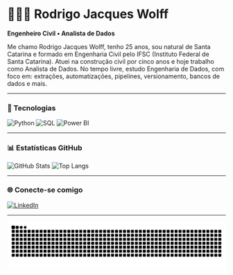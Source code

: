 # 👨🏻‍💻 Rodrigo Jacques Wolff

**Engenheiro Civil • Analista de Dados**

Me chamo Rodrigo Jacques Wolff, tenho 25 anos, sou natural de Santa Catarina e formado em Engenharia Civil pelo IFSC (Instituto Federal de Santa Catarina). Atuei na construção civil por cinco anos e hoje trabalho como Analista de Dados. No tempo livre, estudo Engenharia de Dados, com foco em: extrações, automatizações, pipelines, versionamento, bancos de dados e mais.

---

### 🚀 Tecnologias
![Python](https://img.shields.io/badge/-Python-3776AB?style=flat&logo=python&logoColor=white)
![SQL](https://img.shields.io/badge/-SQL-4479A1?style=flat&logo=postgresql&logoColor=white)
![Power BI](https://img.shields.io/badge/-Power%20BI-F2C811?style=flat&logo=powerbi&logoColor=black)

---

### 📊 Estatísticas GitHub

<p align="left">
  <img 
    src="https://github-readme-stats.vercel.app/api?username=RodrigoJacquesW&show_icons=true&theme=tokyonight&include_all_commits=false" 
    alt="GitHub Stats" 
    height="150"
  />
  <img 
    src="https://github-readme-stats.vercel.app/api/top-langs/?username=RodrigoJacquesW&theme=tokyonight&layout=compact&custom_title=Tecnologias" 
    alt="Top Langs" 
    height="150"
  />
</p>

---

### 🌐 Conecte-se comigo

[![LinkedIn](https://img.shields.io/badge/-LinkedIn-%230077B5?style=flat&logo=linkedin&logoColor=white)](https://www.linkedin.com/in/Rodrigo-Jacques-Wolff)

---

<p align="center">
  <img src="https://raw.githubusercontent.com/RodrigoJacquesW/RodrigoJacquesW/output/snake.svg" alt="Snake animation">
</p>
